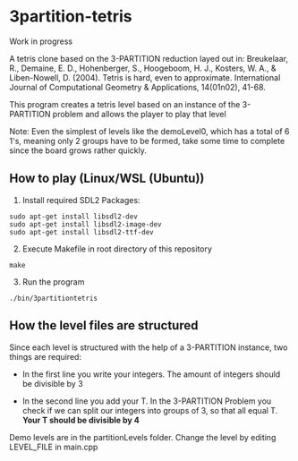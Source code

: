 # 3partition-tetris

Work in progress

A tetris clone based on the 3-PARTITION reduction layed out in: Breukelaar, R., Demaine, E. D., Hohenberger, S., Hoogeboom, H. J., Kosters, W. A., & Liben-Nowell, D. (2004). Tetris is hard, even to approximate. International Journal of Computational Geometry & Applications, 14(01n02), 41-68.

This program creates a tetris level based on an instance of the 3-PARTITION problem and allows the player to play that level

Note: Even the simplest of levels like the demoLevel0, which has a total of 6 1's, meaning only 2 groups have to be formed, take some time to complete since the board grows rather quickly.

## How to play (Linux/WSL (Ubuntu))
1. Install required SDL2 Packages:

```
sudo apt-get install libsdl2-dev
sudo apt-get install libsdl2-image-dev
sudo apt-get install libsdl2-ttf-dev
```

2. Execute Makefile in root directory of this repository
```
make
```

3. Run the program
```
./bin/3partitiontetris
```


## How the level files are structured
Since each level is structured with the help of a 3-PARTITION instance, two things are required:

- In the first line you write your integers. The amount of integers should be divisible by 3

- In the second line you add your T. In the 3-PARTITION Problem you check if we can split our integers into groups of 3, so that all equal T. **Your T should be divisible by 4**

Demo levels are in the partitionLevels folder. Change the level by editing LEVEL_FILE in main.cpp
